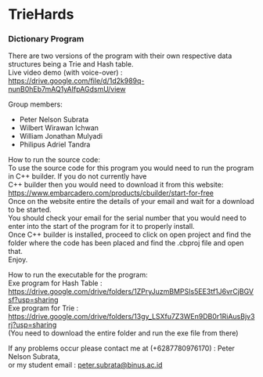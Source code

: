 # TrieHards
### Dictionary Program
There are two versions of the program with their own respective data structures being a Trie and Hash table.  
Live video demo (with voice-over) : https://drive.google.com/file/d/1d2k989q-nunB0hEb7mAQ1yAIfpAGdsmU/view

  
Group members:
* Peter Nelson Subrata
* Wilbert Wirawan Ichwan
* William Jonathan Mulyadi
* Philipus Adriel Tandra  
  
How to run the source code:  
To use the source code for this program you would need to run the program in C++ builder. If you do not currently have  
C++ builder then you would need to download it from this website: https://www.embarcadero.com/products/cbuilder/start-for-free  
Once on the website entire the details of your email and wait for a download to be started.  
You should check your email for the serial number that you would need to enter into the start of the program for it to properly install.  
Once C++ builder is installed, proceed to click on open project and find the folder where the code has been placed and find the .cbproj file and open that.  
Enjoy.

How to run the executable for the program:  
Exe program for Hash Table : https://drive.google.com/drive/folders/1ZPryJuzmBMPSIs5EE3tf1J6vrCjBGVsf?usp=sharing  
Exe program for Trie : https://drive.google.com/drive/folders/13gy_LSXfu7Z3WEn9DB0r1RiAusBjv3rj?usp=sharing  
(You need to download the entire folder and run the exe file from there)  

If any problems occur please contact me at (+6287780976170) : Peter Nelson Subrata,  
or my student email : peter.subrata@binus.ac.id


